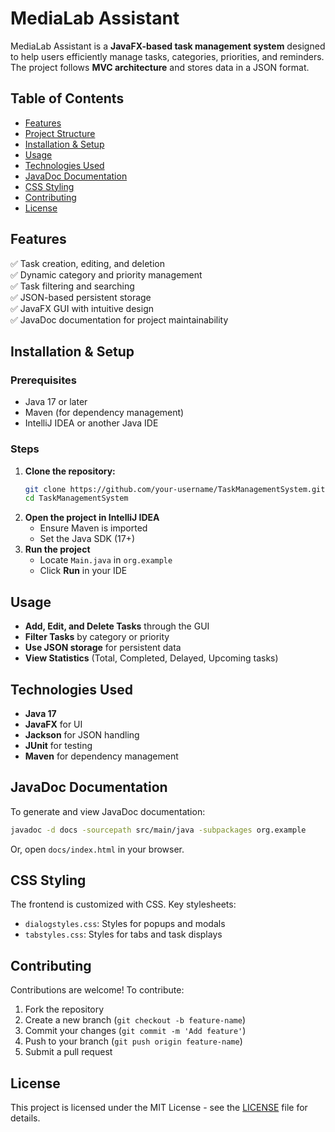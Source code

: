 # MediaLab Assistant

MediaLab Assistant is a **JavaFX-based task management system** designed to help users efficiently manage tasks, categories, priorities, and reminders. The project follows **MVC architecture** and stores data in a JSON format.

## Table of Contents
- [Features](#features)
- [Project Structure](#project-structure)
- [Installation & Setup](#installation--setup)
- [Usage](#usage)
- [Technologies Used](#technologies-used)
- [JavaDoc Documentation](#javadoc-documentation)
- [CSS Styling](#css-styling)
- [Contributing](#contributing)
- [License](#license)

## Features
✅ Task creation, editing, and deletion  
✅ Dynamic category and priority management  
✅ Task filtering and searching  
✅ JSON-based persistent storage  
✅ JavaFX GUI with intuitive design  
✅ JavaDoc documentation for project maintainability  


## Installation & Setup
### Prerequisites
- Java 17 or later
- Maven (for dependency management)
- IntelliJ IDEA or another Java IDE

### Steps
1. **Clone the repository:**
   ```sh
   git clone https://github.com/your-username/TaskManagementSystem.git
   cd TaskManagementSystem
   ```
2. **Open the project in IntelliJ IDEA**
   - Ensure Maven is imported
   - Set the Java SDK (17+)
3. **Run the project**
   - Locate `Main.java` in `org.example`
   - Click **Run** in your IDE

## Usage
- **Add, Edit, and Delete Tasks** through the GUI
- **Filter Tasks** by category or priority
- **Use JSON storage** for persistent data
- **View Statistics** (Total, Completed, Delayed, Upcoming tasks)

## Technologies Used
- **Java 17**
- **JavaFX** for UI
- **Jackson** for JSON handling
- **JUnit** for testing
- **Maven** for dependency management

## JavaDoc Documentation
To generate and view JavaDoc documentation:
```sh
javadoc -d docs -sourcepath src/main/java -subpackages org.example
```
Or, open `docs/index.html` in your browser.

## CSS Styling
The frontend is customized with CSS. Key stylesheets:
- `dialogstyles.css`: Styles for popups and modals
- `tabstyles.css`: Styles for tabs and task displays

## Contributing
Contributions are welcome! To contribute:
1. Fork the repository
2. Create a new branch (`git checkout -b feature-name`)
3. Commit your changes (`git commit -m 'Add feature'`)
4. Push to your branch (`git push origin feature-name`)
5. Submit a pull request

## License
This project is licensed under the MIT License - see the [LICENSE](LICENSE) file for details.
